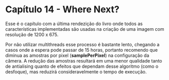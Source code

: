 # Capítulo 14 - Where Next?

Esse é o capítulo com a última rendezição do livro onde todos as características implementadas são usadas na criação de uma imagem com resolução de 1200 x 675.

Por não utilizar multithreads esse processo é bastante lento, chegando a casos onde a espera pode passar de 15 horas, portanto recomendo que diminua as amostras por pixel (**samplePerPixel**) na configuração da câmera. A redução das amostras resultará em uma menor qualidade tanto de antialising quanto de efeitos que dependam desse algoritmo (como o desfoque), mas reduzirá consideravelmente o tempo de execução.